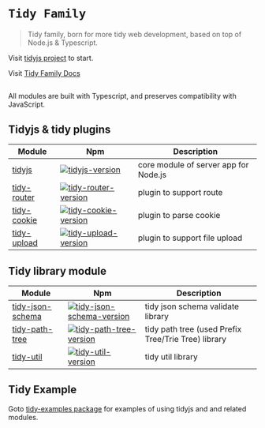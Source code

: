 # `Tidy Family`
> Tidy family, born for more tidy web development, based on top of Node.js & Typescript.

Visit [tidyjs project][tidyjs] to start.

Visit [Tidy Family Docs](https://github.com/guopi/tidy/wiki) 

## 
All modules are built with Typescript, and preserves compatibility with JavaScript.

                                         
## Tidyjs & tidy plugins
| Module | Npm | Description |
|---------|--------|-------------|
| [tidyjs] | [![tidyjs-version]][tidyjs-npm] | core module of server app for Node.js|
| [tidy-router] | [![tidy-router-version]][tidy-router-npm] | plugin to support route |
| [tidy-cookie] | [![tidy-cookie-version]][tidy-cookie-npm] | plugin to parse cookie|
| [tidy-upload] | [![tidy-upload-version]][tidy-upload-npm] | plugin to support file upload|


## Tidy library module
| Module | Npm | Description |
|---------|--------|-------------|
| [tidy-json-schema] | [![tidy-json-schema-version]][tidy-json-schema-npm] | tidy json schema validate library|
| [tidy-path-tree] | [![tidy-path-tree-version]][tidy-path-tree-npm] | tidy path tree (used Prefix Tree/Trie Tree) library|
| [tidy-util] | [![tidy-util-version]][tidy-util-npm] | tidy util library|

## Tidy Example
Goto [tidy-examples package](https://github.com/guopi/tidy/tree/master/packages/tidy-examples) for examples of using tidyjs and and related modules.

[tidyjs]: https://github.com/guopi/tidy/tree/master/packages/tidyjs
[tidyjs-version]: https://img.shields.io/npm/v/tidyjs.svg
[tidyjs-npm]: https://www.npmjs.com/package/tidyjs

[tidy-router]: https://github.com/guopi/tidy/tree/master/packages/tidy-router
[tidy-router-version]: https://img.shields.io/npm/v/tidy-router.svg
[tidy-router-npm]: https://www.npmjs.com/package/tidy-router

[tidy-cookie]: https://github.com/guopi/tidy/tree/master/packages/tidy-cookie
[tidy-cookie-version]: https://img.shields.io/npm/v/tidy-cookie.svg
[tidy-cookie-npm]: https://www.npmjs.com/package/tidy-cookie

[tidy-upload]: https://github.com/guopi/tidy/tree/master/packages/tidy-upload
[tidy-upload-version]: https://img.shields.io/npm/v/tidy-upload.svg
[tidy-upload-npm]: https://www.npmjs.com/package/tidy-upload

[tidy-json-schema]: https://github.com/guopi/tidy/tree/master/packages/tidy-json-schema
[tidy-json-schema-version]: https://img.shields.io/npm/v/tidy-json-schema.svg
[tidy-json-schema-npm]: https://www.npmjs.com/package/tidy-json-schema

[tidy-path-tree]: https://github.com/guopi/tidy/tree/master/packages/tidy-path-tree
[tidy-path-tree-version]: https://img.shields.io/npm/v/tidy-path-tree.svg
[tidy-path-tree-npm]: https://www.npmjs.com/package/tidy-path-tree

[tidy-util]: https://github.com/guopi/tidy/tree/master/packages/tidy-util
[tidy-util-version]: https://img.shields.io/npm/v/tidy-util.svg
[tidy-util-npm]: https://www.npmjs.com/package/tidy-util



